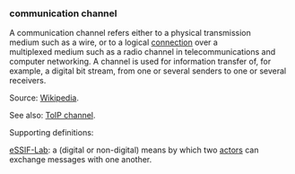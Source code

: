 ### communication channel

<p class="c8"><span>A communication channel refers either to a physical </span><span>transmission medium</span><span>&nbsp;such as a wire, or to a </span><span>logical </span><span class="c2"><a class="c3" href="#h.thbpewq1px8x">connection</a></span><span>&nbsp;over a </span><span>multiplexed</span><span>&nbsp;medium such as a radio channel in </span><span>telecommunications</span><span>&nbsp;and </span><span>computer networking</span><span>. A channel is used for </span><span>information transfer</span><span>&nbsp;of, for example, a digital </span><span>bit stream</span><span>, from one or several </span><span>senders</span><span>&nbsp;to one or several </span><span>receivers</span><span class="c0">.</span></p><p class="c8"><span>Source: </span><span class="c2"><a class="c3" href="https://www.google.com/url?q=https://en.wikipedia.org/wiki/Communication_channel&amp;sa=D&amp;source=editors&amp;ust=1706779842551501&amp;usg=AOvVaw3Q7NStv_LQ1Qy1jqLxqXsJ">Wikipedia</a></span><span class="c0">.</span></p><p class="c8"><span>See also: </span><span class="c2"><a class="c3" href="#h.rp39gncihzvx">ToIP channel</a></span><span class="c0">.</span></p><p class="c8"><span class="c0">Supporting definitions:</span></p><p class="c8"><span class="c2"><a class="c3" href="https://www.google.com/url?q=https://essif-lab.github.io/framework/docs/terms/communication-channel&amp;sa=D&amp;source=editors&amp;ust=1706779842551940&amp;usg=AOvVaw35wJKb92Lh20RGDD_CmC9Y">eSSIF-Lab</a></span><span>: a (digital or non-digital) means by which two </span><span class="c2"><a class="c3" href="https://www.google.com/url?q=https://essif-lab.github.io/framework/docs/terms/actor&amp;sa=D&amp;source=editors&amp;ust=1706779842552135&amp;usg=AOvVaw1ewA04ykbwWHM_Kqhm4bjN">actors</a></span><span class="c0">&nbsp;can exchange messages with one another.</span></p>